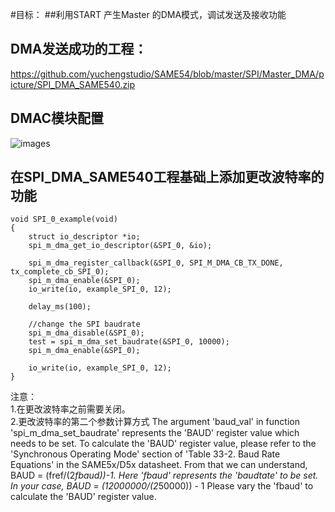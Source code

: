 #目标：
##利用START 产生Master 的DMA模式，调试发送及接收功能


## DMA发送成功的工程：
https://github.com/yuchengstudio/SAME54/blob/master/SPI/Master_DMA/picture/SPI_DMA_SAME540.zip

## DMAC模块配置
![images](https://github.com/yuchengstudio/SAME54/blob/master/SPI/Master_DMA/picture/DMA_configuration_001.png)


## 在SPI_DMA_SAME540工程基础上添加更改波特率的功能
```
void SPI_0_example(void)
{
	struct io_descriptor *io;
	spi_m_dma_get_io_descriptor(&SPI_0, &io);

	spi_m_dma_register_callback(&SPI_0, SPI_M_DMA_CB_TX_DONE, tx_complete_cb_SPI_0);
	spi_m_dma_enable(&SPI_0);
	io_write(io, example_SPI_0, 12);
	
	delay_ms(100);

	//change the SPI baudrate
	spi_m_dma_disable(&SPI_0);
	test = spi_m_dma_set_baudrate(&SPI_0, 10000);
	spi_m_dma_enable(&SPI_0);
   	
	io_write(io, example_SPI_0, 12);
}

```
注意：<br/>1.在更改波特率之前需要关闭。
      <br/>2.更改波特率的第二个参数计算方式
      The argument 'baud_val' in function 'spi_m_dma_set_baudrate' represents the 'BAUD' register value which needs to be set.
To calculate the 'BAUD' register value, please refer to the 'Synchronous Operating Mode' section of 'Table 33-2. Baud Rate Equations' in the SAME5x/D5x datasheet.
	From that we can understand, BAUD = (fref/(2*fbaud))-1. Here 'fbaud' represents the 'baudtate' to be set.
	In your case, BAUD = (12000000/(2*50000)) - 1
	Please vary the 'fbaud' to calculate the 'BAUD' register value.




